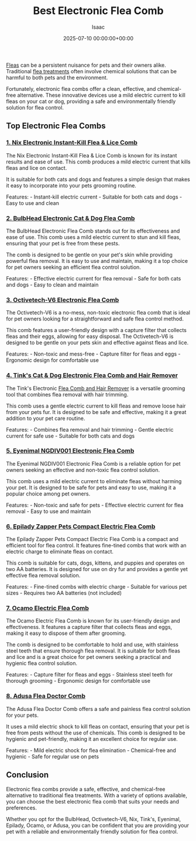 ﻿---
title: Best Electronic Flea Comb
description: Fleas can be a persistent nuisance for pets and their owners alike. Traditional flea treatments-flea-treatment-for-cats often involve chemical solutions that...
slug: /best-electronic-flea-comb/
date: 2025-07-10 00:00:00+00:00
lastmod: 2025-07-10 00:00:00+03:00
author: Isaac
categories:
- Fleas
- Product Reviews
tags:
- fleas
- best
- electronic
layout: post
---

[Fleas](https://pestpolicy.com/best-cordless-vacuum-for-pet-hair/) can be a persistent nuisance for pets and their owners alike. Traditional [flea treatments](https://pestpolicy.com/[best](https://pestpolicy.com/best-dog-brush-for-short-hair-shedding/)-flea-treatment-for-cats/) often involve chemical solutions that can be harmful to both pets and the environment.

Fortunately, electronic flea combs offer a clean, effective, and chemical-free alternative. These innovative devices use a mild electric current to kill fleas on your cat or dog, providing a safe and environmentally friendly solution for flea control.

##  Top Electronic Flea Combs

###  [1. Nix Electronic Instant-Kill Flea & Lice Comb](https://www.amazon.com/dp/B00MWQ7FGM/?tag=p-policy-20)

The Nix Electronic Instant-Kill Flea & Lice Comb is known for its instant results and ease of use. This comb produces a mild electric current that kills fleas and lice on contact.

It is suitable for both cats and dogs and features a simple design that makes it easy to incorporate into your pets grooming routine.

Features: - Instant-kill electric current - Suitable for both cats and dogs - Easy to use and clean

###  [2. BulbHead Electronic Cat & Dog Flea Comb](https://www.amazon.com/dp/B07JC81HMW/?tag=p-policy-20)

The BulbHead Electronic Flea Comb stands out for its effectiveness and ease of use. This comb uses a mild electric current to stun and kill fleas, ensuring that your pet is free from these pests.

The comb is designed to be gentle on your pet's skin while providing powerful flea removal. It is easy to use and maintain, making it a top choice for pet owners seeking an efficient flea control solution.

Features: - Effective electric current for flea removal - Safe for both cats and dogs - Easy to clean and maintain

###  [3. Octivetech-V6 Electronic Flea Comb](https://www.amazon.com/dp/B07JC81HMW/?tag=p-policy-20)

The Octivetech-V6 is a no-mess, non-toxic electronic flea comb that is ideal for pet owners looking for a straightforward and safe flea control method.

This comb features a user-friendly design with a capture filter that collects fleas and their eggs, allowing for easy disposal. The Octivetech-V6 is designed to be gentle on your pets skin and effective against fleas and lice.

Features: - Non-toxic and mess-free - Capture filter for fleas and eggs - Ergonomic design for comfortable use

###  [4. Tink's Cat & Dog Electronic Flea Comb and Hair Remover](https://www.amazon.com/dp/B083FGCTXS/?tag=p-policy-20)

The Tink's Electronic [Flea Comb and Hair Remover](https://pestpolicy.com/best-flea-combs-for-dogs/) is a versatile grooming tool that combines flea removal with hair trimming.

This comb uses a gentle electric current to kill fleas and remove loose hair from your pets fur. It is designed to be safe and effective, making it a great addition to your pet care routine.

Features: - Combines flea removal and hair trimming - Gentle electric current for safe use - Suitable for both cats and dogs

###  [5. Eyenimal NGDIV001 Electronic Flea Comb](https://www.amazon.com/dp/B00YYFXXJC/?tag=p-policy-20)

The Eyenimal NGDIV001 Electronic Flea Comb is a reliable option for pet owners seeking an effective and non-toxic flea control solution.

This comb uses a mild electric current to eliminate fleas without harming your pet. It is designed to be safe for pets and easy to use, making it a popular choice among pet owners.

Features: - Non-toxic and safe for pets - Effective electric current for flea removal - Easy to use and maintain

###  [6. Epilady Zapper Pets Compact Electric Flea Comb](https://www.amazon.com/dp/B00YYFXXJC/?tag=p-policy-20)

The Epilady Zapper Pets Compact Electric Flea Comb is a compact and efficient tool for flea control. It features fine-tined combs that work with an electric charge to eliminate fleas on contact.

This comb is suitable for cats, dogs, kittens, and puppies and operates on two AA batteries. It is designed for use on dry fur and provides a gentle yet effective flea removal solution.

Features: - Fine-tined combs with electric charge - Suitable for various pet sizes - Requires two AA batteries (not included)

###  [7. Ocamo Electric Flea Comb](https://www.amazon.com/dp/B00YYFXXJC/?tag=p-policy-20)

The Ocamo Electric Flea Comb is known for its user-friendly design and effectiveness. It features a capture filter that collects fleas and eggs, making it easy to dispose of them after grooming.

The comb is designed to be comfortable to hold and use, with stainless steel teeth that ensure thorough flea removal. It is suitable for both fleas and lice and is a great choice for pet owners seeking a practical and hygienic flea control solution.

Features: - Capture filter for fleas and eggs - Stainless steel teeth for thorough grooming - Ergonomic design for comfortable use

###  [8. Adusa Flea Doctor Comb](https://www.amazon.com/dp/B00YYFXXJC/?tag=p-policy-20)

The Adusa Flea Doctor Comb offers a safe and painless flea control solution for your pets.

It uses a mild electric shock to kill fleas on contact, ensuring that your pet is free from pests without the use of chemicals. This comb is designed to be hygienic and pet-friendly, making it an excellent choice for regular use.

Features: - Mild electric shock for flea elimination - Chemical-free and hygienic - Safe for regular use on pets

##  Conclusion

Electronic flea combs provide a safe, effective, and chemical-free alternative to traditional flea treatments. With a variety of options available, you can choose the best electronic flea comb that suits your needs and preferences.

Whether you opt for the BulbHead, Octivetech-V6, Nix, Tink's, Eyenimal, Epilady, Ocamo, or Adusa, you can be confident that you are providing your pet with a reliable and environmentally friendly solution for flea control.

